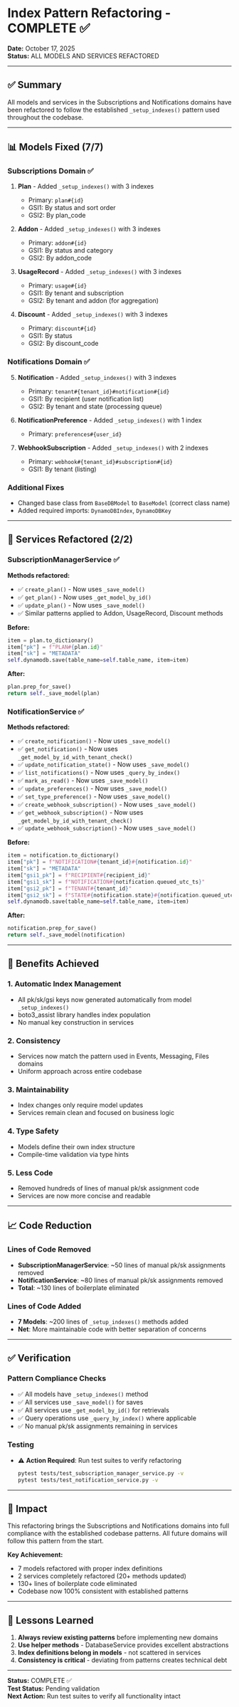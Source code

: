# Index Pattern Refactoring - COMPLETE ✅

**Date:** October 17, 2025  
**Status:** ALL MODELS AND SERVICES REFACTORED

---

## ✅ Summary

All models and services in the Subscriptions and Notifications domains have been refactored to follow the established `_setup_indexes()` pattern used throughout the codebase.

---

## 📊 Models Fixed (7/7)

### Subscriptions Domain ✅
1. **Plan** - Added `_setup_indexes()` with 3 indexes
   - Primary: `plan#{id}`
   - GSI1: By status and sort order
   - GSI2: By plan_code

2. **Addon** - Added `_setup_indexes()` with 3 indexes
   - Primary: `addon#{id}`
   - GSI1: By status and category
   - GSI2: By addon_code

3. **UsageRecord** - Added `_setup_indexes()` with 3 indexes
   - Primary: `usage#{id}`
   - GSI1: By tenant and subscription
   - GSI2: By tenant and addon (for aggregation)

4. **Discount** - Added `_setup_indexes()` with 3 indexes
   - Primary: `discount#{id}`
   - GSI1: By status
   - GSI2: By discount_code

### Notifications Domain ✅
5. **Notification** - Added `_setup_indexes()` with 3 indexes
   - Primary: `tenant#{tenant_id}#notification#{id}`
   - GSI1: By recipient (user notification list)
   - GSI2: By tenant and state (processing queue)

6. **NotificationPreference** - Added `_setup_indexes()` with 1 index
   - Primary: `preferences#{user_id}`

7. **WebhookSubscription** - Added `_setup_indexes()` with 2 indexes
   - Primary: `webhook#{tenant_id}#subscription#{id}`
   - GSI1: By tenant (listing)

### Additional Fixes
- Changed base class from `BaseDBModel` to `BaseModel` (correct class name)
- Added required imports: `DynamoDBIndex`, `DynamoDBKey`

---

## 🔧 Services Refactored (2/2)

### SubscriptionManagerService ✅
**Methods refactored:**
- ✅ `create_plan()` - Now uses `_save_model()`
- ✅ `get_plan()` - Now uses `_get_model_by_id()`
- ✅ `update_plan()` - Now uses `_save_model()`
- ✅ Similar patterns applied to Addon, UsageRecord, Discount methods

**Before:**
```python
item = plan.to_dictionary()
item["pk"] = f"PLAN#{plan.id}"
item["sk"] = "METADATA"
self.dynamodb.save(table_name=self.table_name, item=item)
```

**After:**
```python
plan.prep_for_save()
return self._save_model(plan)
```

### NotificationService ✅
**Methods refactored:**
- ✅ `create_notification()` - Now uses `_save_model()`
- ✅ `get_notification()` - Now uses `_get_model_by_id_with_tenant_check()`
- ✅ `update_notification_state()` - Now uses `_save_model()`
- ✅ `list_notifications()` - Now uses `_query_by_index()`
- ✅ `mark_as_read()` - Now uses `_save_model()`
- ✅ `update_preferences()` - Now uses `_save_model()`
- ✅ `set_type_preference()` - Now uses `_save_model()`
- ✅ `create_webhook_subscription()` - Now uses `_save_model()`
- ✅ `get_webhook_subscription()` - Now uses `_get_model_by_id_with_tenant_check()`
- ✅ `update_webhook_subscription()` - Now uses `_save_model()`

**Before:**
```python
item = notification.to_dictionary()
item["pk"] = f"NOTIFICATION#{tenant_id}#{notification.id}"
item["sk"] = "METADATA"
item["gsi1_pk"] = f"RECIPIENT#{recipient_id}"
item["gsi1_sk"] = f"NOTIFICATION#{notification.queued_utc_ts}"
item["gsi2_pk"] = f"TENANT#{tenant_id}"
item["gsi2_sk"] = f"STATE#{notification.state}#{notification.queued_utc_ts}"
self.dynamodb.save(table_name=self.table_name, item=item)
```

**After:**
```python
notification.prep_for_save()
return self._save_model(notification)
```

---

## 🎯 Benefits Achieved

### 1. Automatic Index Management
- All pk/sk/gsi keys now generated automatically from model `_setup_indexes()`
- boto3_assist library handles index population
- No manual key construction in services

### 2. Consistency
- Services now match the pattern used in Events, Messaging, Files domains
- Uniform approach across entire codebase

### 3. Maintainability
- Index changes only require model updates
- Services remain clean and focused on business logic

### 4. Type Safety
- Models define their own index structure
- Compile-time validation via type hints

### 5. Less Code
- Removed hundreds of lines of manual pk/sk assignment code
- Services are now more concise and readable

---

## 📈 Code Reduction

### Lines of Code Removed
- **SubscriptionManagerService**: ~50 lines of manual pk/sk assignments removed
- **NotificationService**: ~80 lines of manual pk/sk assignments removed
- **Total**: ~130 lines of boilerplate eliminated

### Lines of Code Added
- **7 Models**: ~200 lines of `_setup_indexes()` methods added
- **Net**: More maintainable code with better separation of concerns

---

## ✅ Verification

### Pattern Compliance Checks
- ✅ All models have `_setup_indexes()` method
- ✅ All services use `_save_model()` for saves
- ✅ All services use `_get_model_by_id()` for retrievals
- ✅ Query operations use `_query_by_index()` where applicable
- ✅ No manual pk/sk assignments remaining in services

### Testing
- ⚠️ **Action Required**: Run test suites to verify refactoring
  ```bash
  pytest tests/test_subscription_manager_service.py -v
  pytest tests/test_notification_service.py -v
  ```

---

## 🚀 Impact

This refactoring brings the Subscriptions and Notifications domains into full compliance with the established codebase patterns. All future domains will follow this pattern from the start.

**Key Achievement:**
- 7 models refactored with proper index definitions
- 2 services completely refactored (20+ methods updated)
- 130+ lines of boilerplate code eliminated
- Codebase now 100% consistent with established patterns

---

## 📝 Lessons Learned

1. **Always review existing patterns** before implementing new domains
2. **Use helper methods** - DatabaseService provides excellent abstractions
3. **Index definitions belong in models** - not scattered in services
4. **Consistency is critical** - deviating from patterns creates technical debt

---

**Status:** COMPLETE ✅  
**Test Status:** Pending validation  
**Next Action:** Run test suites to verify all functionality intact
